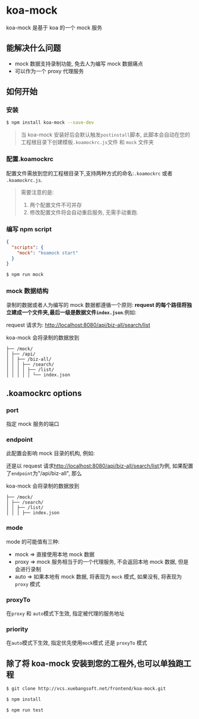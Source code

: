 # koa-mock

koa-mock 是基于 koa 的一个 mock 服务

## 能解决什么问题

- mock 数据支持录制功能, 免去人为编写 mock 数据痛点
- 可以作为一个 proxy 代理服务

## 如何开始

### 安装

```bash
$ npm install koa-mock --save-dev
```

> 当 koa-mock 安装好后会默认触发`postinstall`脚本, 此脚本会自动在您的工程根目录下创建模板`.koamockrc.js`文件 和 `mock` 文件夹

### 配置.koamockrc

配置文件需放到您的工程根目录下,支持两种方式的命名:`.koamockrc` 或者 `.koamockrc.js`.

> 需要注意的是:
>
> 1. 两个配置文件不可并存
> 2. 修改配置文件将会自动重启服务, 无需手动重跑.

### 编写 npm script

```json
{
  "scripts": {
    "mock": "koamock start"
  }
}
```

```bash
$ npm run mock
```

### mock 数据结构

录制的数据或者人为编写的 mock 数据都遵循一个原则: **request 的每个路径将独立建成一个文件夹,最后一级是数据文件`index.json`**.例如:

request 请求为: <http://localhost:8080/api/biz-all/search/list>

koa-mock 会将录制的数据放到

```
├── /mock/
│ ├── /api/
│ │ ├── /biz-all/
│ │ │ ├── /search/
│ │ │ │ ├── /list/
│ │ │ │ │ └── index.json
```

## .koamockrc options

### port

指定 mock 服务的端口

### endpoint

此配置会影响 mock 目录的机构, 例如:

还是以 request 请求<http://localhost:8080/api/biz-all/search/list>为例, 如果配置了`endpoint`为"/api/biz-all", 那么

koa-mock 会将录制的数据放到

```
├── /mock/
│ ├── /search/
│ │ ├── /list/
│ │ │ ├── index.json
```

### mode

mode 的可能值有三种:

- mock => 直接使用本地 mock 数据
- proxy => mock 服务相当于的一个代理服务, 不会返回本地 mock 数据, 但是会进行录制
- auto => 如果本地有 mock 数据, 将表现为 `mock` 模式, 如果没有, 将表现为 `proxy` 模式

### proxyTo

在`proxy` 和 `auto`模式下生效, 指定被代理的服务地址

### priority

在`auto`模式下生效, 指定优先使用`mock`模式 还是 `proxyTo` 模式

## 除了将 koa-mock 安装到您的工程外,也可以单独跑工程

```bash
$ git clone http://vcs.xuebangsoft.net/frontend/koa-mock.git

$ npm install

$ npm run test
```
